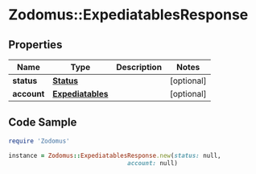 # Zodomus::ExpediatablesResponse

## Properties

Name | Type | Description | Notes
------------ | ------------- | ------------- | -------------
**status** | [**Status**](Status.md) |  | [optional] 
**account** | [**Expediatables**](Expediatables.md) |  | [optional] 

## Code Sample

```ruby
require 'Zodomus'

instance = Zodomus::ExpediatablesResponse.new(status: null,
                                 account: null)
```


